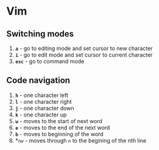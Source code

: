 # Vim

## Switching modes
1. **`a`** - go to editing mode and set cursor to new character
1. **`i`** - go to edit mode and set cursor to current character
1. **`esc`** - go to command mode

## Code navigation
1. **`h`** - one character left
1. **`l`** - one character right
1. **`j`** - one character down
1. **`k`** - one character up
1. **`w`** - moves to the start of next word
1. **`e`** - moves to the end of the next word
1. **`b`** - moves to beginning of the word
1. **`nw`* - moves through `n` to the begining of the nth line

